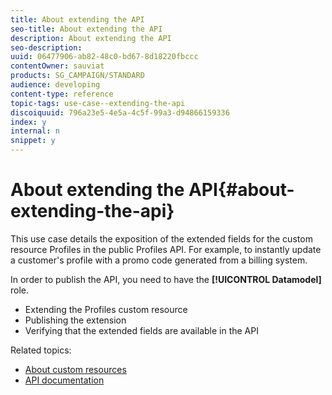 ```yaml
---
title: About extending the API
seo-title: About extending the API
description: About extending the API
seo-description: 
uuid: 06477906-ab82-48c0-bd67-8d18220fbccc
contentOwner: sauviat
products: SG_CAMPAIGN/STANDARD
audience: developing
content-type: reference
topic-tags: use-case--extending-the-api
discoiquuid: 796a23e5-4e5a-4c5f-99a3-d94866159336
index: y
internal: n
snippet: y
---
```


# About extending the API{#about-extending-the-api}

This use case details the exposition of the extended fields for the custom resource Profiles in the public Profiles API. For example, to instantly update a customer's profile with a promo code generated from a billing system.

In order to publish the API, you need to have the **[!UICONTROL Datamodel]** role.

* Extending the Profiles custom resource
* Publishing the extension
* Verifying that the extended fields are available in the API

Related topics:

* [About custom resources](../../developing/using/data-model-concepts.md)
* [API documentation](https://docs.campaign.adobe.com/doc/standard/en/api/ACS_API.html)

